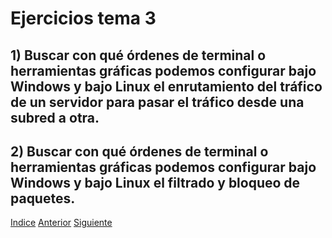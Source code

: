 # Ejercicios tema 3
## 1) Buscar con qué órdenes de terminal o herramientas gráficas podemos configurar bajo Windows y bajo Linux el enrutamiento del tráfico de un servidor para pasar el tráfico desde una subred a otra. 

## 2) Buscar con qué órdenes de terminal o herramientas gráficas podemos configurar bajo Windows y bajo Linux el filtrado y bloqueo de paquetes. 


[Indice](https://github.com/JoseAdriGP/SWAP-Practicas/blob/master/README.md) [Anterior](https://github.com/JoseAdriGP/SWAP/blob/master/Ejercicios/T2.md) [Siguiente](https://github.com/JoseAdriGP/SWAP/blob/master/Ejercicios/T4.md)
